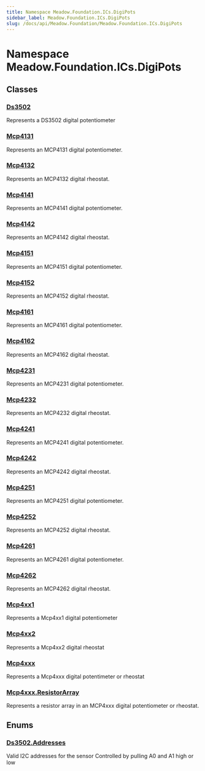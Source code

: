 ```yaml
---
title: Namespace Meadow.Foundation.ICs.DigiPots
sidebar_label: Meadow.Foundation.ICs.DigiPots
slug: /docs/api/Meadow.Foundation/Meadow.Foundation.ICs.DigiPots
---
```

# Namespace Meadow.Foundation.ICs.DigiPots
## Classes
### [Ds3502](../Meadow.Foundation.ICs.DigiPots/Ds3502)
Represents a DS3502 digital potentiometer
### [Mcp4131](../Meadow.Foundation.ICs.DigiPots/Mcp4131)
Represents an MCP4131 digital potentiometer.
### [Mcp4132](../Meadow.Foundation.ICs.DigiPots/Mcp4132)
Represents an MCP4132 digital rheostat.
### [Mcp4141](../Meadow.Foundation.ICs.DigiPots/Mcp4141)
Represents an MCP4141 digital potentiometer.
### [Mcp4142](../Meadow.Foundation.ICs.DigiPots/Mcp4142)
Represents an MCP4142 digital rheostat.
### [Mcp4151](../Meadow.Foundation.ICs.DigiPots/Mcp4151)
Represents an MCP4151 digital potentiometer.
### [Mcp4152](../Meadow.Foundation.ICs.DigiPots/Mcp4152)
Represents an MCP4152 digital rheostat.
### [Mcp4161](../Meadow.Foundation.ICs.DigiPots/Mcp4161)
Represents an MCP4161 digital potentiometer.
### [Mcp4162](../Meadow.Foundation.ICs.DigiPots/Mcp4162)
Represents an MCP4162 digital rheostat.
### [Mcp4231](../Meadow.Foundation.ICs.DigiPots/Mcp4231)
Represents an MCP4231 digital potentiometer.
### [Mcp4232](../Meadow.Foundation.ICs.DigiPots/Mcp4232)
Represents an MCP4232 digital rheostat.
### [Mcp4241](../Meadow.Foundation.ICs.DigiPots/Mcp4241)
Represents an MCP4241 digital potentiometer.
### [Mcp4242](../Meadow.Foundation.ICs.DigiPots/Mcp4242)
Represents an MCP4242 digital rheostat.
### [Mcp4251](../Meadow.Foundation.ICs.DigiPots/Mcp4251)
Represents an MCP4251 digital potentiometer.
### [Mcp4252](../Meadow.Foundation.ICs.DigiPots/Mcp4252)
Represents an MCP4252 digital rheostat.
### [Mcp4261](../Meadow.Foundation.ICs.DigiPots/Mcp4261)
Represents an MCP4261 digital potentiometer.
### [Mcp4262](../Meadow.Foundation.ICs.DigiPots/Mcp4262)
Represents an MCP4262 digital rheostat.
### [Mcp4xx1](../Meadow.Foundation.ICs.DigiPots/Mcp4xx1)
Represents a Mcp4xx1 digital potentiometer
### [Mcp4xx2](../Meadow.Foundation.ICs.DigiPots/Mcp4xx2)
Represents a Mcp4xx2 digital rheostat
### [Mcp4xxx](../Meadow.Foundation.ICs.DigiPots/Mcp4xxx)
Represents a Mcp4xxx digital potentimeter or rheostat
### [Mcp4xxx.ResistorArray](../Meadow.Foundation.ICs.DigiPots/Mcp4xxx.ResistorArray)
Represents a resistor array in an MCP4xxx digital potentiometer or rheostat.
## Enums
### [Ds3502.Addresses](../Meadow.Foundation.ICs.DigiPots/Ds3502.Addresses)
Valid I2C addresses for the sensor
Controlled by pulling A0 and A1 high or low
